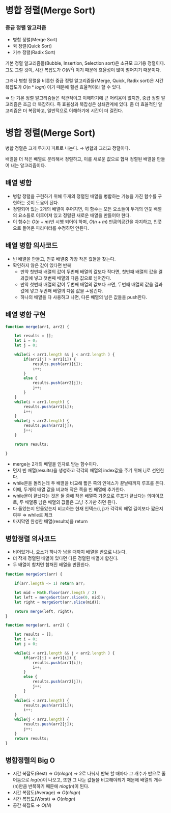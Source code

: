 # 병합 정렬(Merge Sort)

### 중급 정렬 알고리즘

- 병합 정렬(Merge Sort)
- 퀵 정렬(Quick Sort)
- 기수 정렬(Radix Sort)

 기본 정렬 알고리즘들(Bubble, Insertion, Selection sort)은 소규모 크기용 정렬이다. 그도 그럴 것이, 시간 복잡도가 $O(N^2)$ 이기 때문에 효율성이 많이 떨어지기 때문이다.

 그러나 병합 정렬을 비롯한 중급 정렬 알고리즘들(Merge, Quick, Radix sort)은 시간 복잡도가 $O(n * logn)$ 이기 때문에 훨씬 효율적이라 할 수 있다.

⇒ 단 기본 정렬 알고리즘들은 직관적이고 이해하기에 큰 어려움이 없지만, 중급 정렬 알고리즘은 조금 더 복잡하다. 즉 효율성과 복잡성은 상쇄관계에 있다. 좀 더 효율적인 알고리즘은 더 복잡하고, 일반적으로 이해하기에 시간이 더 걸린다.

# 병합 정렬(Merge Sort)

 병합 정렬은 크게 두가지 파트로 나눈다. ⇒ 병합과 그리고 정렬이다.

배열을 더 작은 배열로 분리해서 정렬하고, 이를 새로운 값으로 합쳐 정렬된 배열을 만들어 내는 알고리즘이다. 

## 배열 병합

- 병합 정렬을 구현하기 위해 두개의 정렬된 배열을 병합하는 기능을 가진 함수를 구현하는 것이 도움이 된다.
- 정렬되어 있는 2개의 배열이 주어지면, 이 함수는 모든 요소들이 두개의 인풋 배열의 요소들로 이루어져 있고 정렬된 새로운 배열을 만들어야 한다.
- 이 함수는 $O(n+m)$번 시행 되어야 하며, $O(n+m)$ 만큼의공간을 차지하고, 인풋으로 들어온 파라미터를 수정하면 안된다.

## 배열 병합 의사코드

- 빈 배열을 만들고, 인풋 배열중 가장 작은 값들을 찾는다.
- 확인하지 않은 값이 있다면 반복
    - 만약 첫번째 배열의 값이 두번째 배열의 값보다 작다면, 첫번째 배열의 값을 결과값에 넣고 첫번째 배열의 다음 값으로 넘어간다.
    - 만약 첫번째 배열의 값이 두번째 배열의 값보다 크면, 두번째 배열의 값을 결과값에 넣고 두번째 배열의 다음 값을 ㅗ넘긴다.
    - 하나의 배열을 다 사용하고 나면, 다른 배열의 남은 값들을 push한다.

## 배열 병합 구현

```jsx
function merge(arr1, arr2) {

    let results = [];
    let i = 0;
    let j = 0;

    while(i < arr1.length && j < arr2.length ) {
        if(arr2[j] > arr1[i]) {
            results.push(arr1[i]);
            i++; 
        }
        else {
            results.push(arr2[j]);
            j++; 
        }
    }
    while(i < arr1.length) { 
        results.push(arr1[i]);
        i++;   
    }
    while(j < arr2.length) {
        results.push(arr2[j]);
        j++;   
    }

    return results;

}
```

- merge는 2개의 배열을 인자로 받는 함수이다.
- 먼저 빈 배열(results)을 생성하고 각각의 배열의 index값을 주기 위해 i,j로 선언한다.
- while문을 돌리는데 두 배열을 비교해 짧은 쪽의 인덱스가 끝날때까지 루프를 돈다.
- 이때, 두개의 배열 값을 비교해 작은 쪽을 빈 배열에 추가한다.
- while문이 끝났다는 것은 둘 중에 작은 배열쪽 기준으로 루프가 끝났다는 의미이므로, 두 배열중 남은 배열의 값들은 그냥 추가만 하면 된다.
- 다 돌았는지 안돌았는지 비교하는 현재 인덱스(i, j)가 각각의 배열 길이보다 짧은지 여부 ⇒ while로 체크
- 마지막엔 완성한 배열(results)을 return

## 병합정렬 의사코드

- 비어있거나, 요소가 하나가 남을 때까지 배열을 반으로 나눈다.
- 더 작게 정렬된 배열이 있다면 다른 정렬된 배열에 합친다.
- 두 배열이 합치면 합쳐진 배열을 반환한다.

```jsx
function mergeSort(arr) {

    if(arr.length <= 1) return arr;

    let mid = Math.floor(arr.length / 2)
    let left = mergeSort(arr.slice(0, mid));
    let right = mergeSort(arr.slice(mid));

    return merge(left, right);
}

function merge(arr1, arr2) {

    let results = [];
    let i = 0;
    let j = 0;

    while(i < arr1.length && j < arr2.length ) {
        if(arr2[j] > arr1[i]) {
            results.push(arr1[i]);
            i++; 
        }
        else {
            results.push(arr2[j]);
            j++; 
        }
    }
    while(i < arr1.length) {
        results.push(arr1[i]);
        i++;   
    }
    while(j < arr2.length) {
        results.push(arr2[j]);
        j++;   
    }
    return results;
}

```

## 병합정렬의 Big O

- 시간 복잡도(Best) ⇒ $O(n log n)$ ⇒ 2로 나눠서 반복 할 때마다 그 개수가 반으로 줄어듬으로 $log(n)$이 나오고, 또한 그 나눈 값들을 비교해야되기 때문에 배열의 개수(n)만큼 반복하기 때문에 $nlog(n)$이 된다.
- 시간 복잡도(Average) ⇒ $O(n log n)$
- 시간 복잡도(Worst) ⇒ $O(n log n)$
- 공간 복잡도 ⇒ $O(N)$
